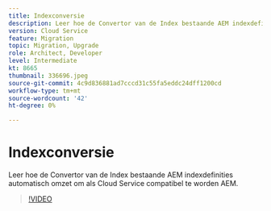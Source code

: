 ```yaml
---
title: Indexconversie
description: Leer hoe de Convertor van de Index bestaande AEM indexdefinities automatisch omzet om als Cloud Service compatibel te worden AEM.
version: Cloud Service
feature: Migration
topic: Migration, Upgrade
role: Architect, Developer
level: Intermediate
kt: 8665
thumbnail: 336696.jpeg
source-git-commit: 4c9d836881ad7cccd31c55fa5eddc24dff1200cd
workflow-type: tm+mt
source-wordcount: '42'
ht-degree: 0%

---
```



# Indexconversie

Leer hoe de Convertor van de Index bestaande AEM indexdefinities automatisch omzet om als Cloud Service compatibel te worden AEM.

>[!VIDEO](https://video.tv.adobe.com/v/336696/?quality=12&learn=on)
